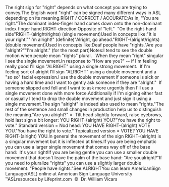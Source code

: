The right sign for "right" depends on what concept you 
			are trying to convey.The English word "right" can be signed
  many different ways in ASL depending on its meaning.RIGHT / CORRECT / ACCURATE:As in, "You are right."The dominant index-finger hand comes down onto the non-dominant index finger 
	hand.RIGHT-direction:Opposite of "left."  "On the right-hand side"RIGHT-(alright/rights)
	(single movement)Used in concepts like:"It is your right.""I'm alright!" (definite)"Alright, go ahead."RIGHT-(alright/rights)(double movement)Used in concepts like:Deaf people have "rights."Are you "alright?""I'm alright." (for the most part)Notes:I tend to see the double motion when people mean
  "rights" plural.   When they mean "right"
  singular I see the single movement.In response to "How are you?" -- if I'm feeling really good I'll sign 
	"ALRIGHT" using a single strong movement.  If I'm feeling sort of 
	alright I'll sign "ALRIGHT" using a double movement and a "so so" facial 
	expression.I use the double movement if someone is sick or having a hard time and I want 
	to gently ask someone if they are
  "alright."  If someone slipped and fell and I want to ask more 
	urgently then I'll use a single movement done with more force.Additionally if I'm signing either fast or casually I tend to drop the 
	double movement and just sign it using a single movement.The sign "alright" is indeed also used to mean "rights."The rest of the sentence and small changes in production help us to 
		distinguish the meaning."Are you alright?" =  Tilt head slightly forward, raise eyebrows, hold 
		last sign a bit longer: YOU RIGHT-(alright) YOU?"You have the right to vote." Standard version = Nod head: YOU HAVE 
		RIGHT-(alright) VOTE YOU."You have the right to vote." Topicalized version = VOTE? YOU HAVE 
		RIGHT-(alright) YOU.In general the movement of the sign RIGHT-(alright) is a singular 
		movement but it is inflected at times.If you are being emphatic you can use a larger single movement that 
		comes way off of the base hand:  It's your right!If you are being gentle you can use a smaller double movement that 
		doesn't leave the palm of the base hand: "Are youalright?"If you need to pluralize "rights" you can use a slightly larger double 
		movement: "People have rights."See:ALRIGHTYou can learn 
		AmericanSign 
		Language(ASL) online at American Sign Language University ™ASLresources by Lifeprint.com  ©  Dr. William Vicars